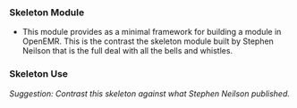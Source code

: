 ### Skeleton Module

 - This module provides as a minimal framework for building a module in OpenEMR. This is the contrast the skeleton module built by
Stephen Neilson that is the full deal with all the bells and whistles.

### Skeleton Use
*Suggestion: Contrast this skeleton against what Stephen Neilson published.*

